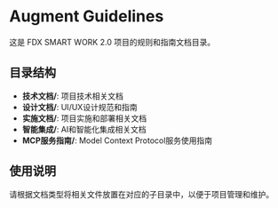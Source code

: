 # Augment Guidelines

这是 FDX SMART WORK 2.0 项目的规则和指南文档目录。

## 目录结构

- **技术文档/**: 项目技术相关文档
- **设计文档/**: UI/UX设计规范和指南
- **实施文档/**: 项目实施和部署相关文档
- **智能集成/**: AI和智能化集成相关文档
- **MCP服务指南/**: Model Context Protocol服务使用指南

## 使用说明

请根据文档类型将相关文件放置在对应的子目录中，以便于项目管理和维护。

